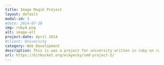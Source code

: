 ```yaml
---
title: Image Magik Project
layout: default
modal-id: 1
#date: 2014-07-18
img: ruby4.png
alt: image-alt
project-date: April 2014
#client: University
category: Web Development
description: This is was a project for university written in ruby on rails. It is an image sharing and maniuplation website. It only contains simple image manipulation functions but this could be easily expanded. It also keeps a history of image versions. Duplicates are avoided through storing images based on their md5 hash.
url: https://bitbucket.org/eckyecky/smd-project-2/
---
```

